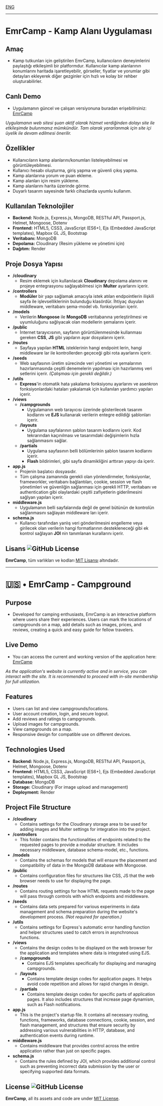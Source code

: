 [ENG](#--emrcamp---campground)

---
# EmrCamp - Kamp Alanı Uygulaması

## Amaç
+ Kamp tutkunları için geliştirilen EmrCamp, kullanıcıların deneyimlerini paylaştığı etkileşimli bir platformdur. Kullanıcılar kamp alanlarının konumlarını haritada işaretleyebilir, görseller, fiyatlar ve yorumlar gibi detayları ekleyerek diğer gezginler için hızlı ve kolay bir rehber oluşturabilirler.

## Canlı Demo
+ Uygulamanın güncel ve çalışan versiyonuna buradan erişebilirsiniz: [EmrCamp](https://emrcamp.onrender.com)

*Uygulamanın web sitesi şuan aktif olarak hizmet verdiğinden dolayı site ile etkileşimde bulunmanız mümkündür. Tam olarak yararlanmak için site içi üyelik ile devam edilmesi önerilir.*

## Özellikler
+ Kullanıcıların kamp alanlarını/konumları listeleyebilmesi ve görüntüleyebilmesi.
+ Kullanıcı hesabı oluşturma, giriş yapma ve güvenli çıkış yapma.
+ Kamp alanlarına yorum ve puan ekleme. 
+ Kamp alanları için resim yükleme.
+ Kamp alanlarını harita üzerinde görme.
+ Duyarlı tasarım sayesinde farklı cihazlarda uyumlu kullanım. 


## Kullanılan Teknolojiler
+ **Backend:** Node.js, Express.js, MongoDB, RESTful API, Passport.js, Helmet, Mongoose, Dotenv
+ **Frontend:** HTML5, CSS3, JavaScript (ES6+), Ejs (Embedded JavaScript templates), Mapbox GL JS, Bootstrap
+ **Veritabanı:** MongoDB
+ **Depolama:** Cloudinary (Resim yükleme ve yönetimi için) 
+ **Dağıtım:** Render

## Proje Dosya Yapısı
+ **/cloudinary**
    - Resim eklemek için kullanılacak **Cloudinary** depolama alanını ve projeye entegrasyonu sağlayabilmesi için **Multer** ayarlarını içerir.
+ **/controllers**
    - **Modüler** bir yapı sağlamak amacıyla istek atılan endpointlerin ilişkili sayfa ile işlevselliklerinin bulunduğu klasördür. İhtiyaç duyulan middleware, veritabanı şema-model vb. fonksiyonları içerir.
+ **/models**
    - Verilerin **Mongoose** ile  **MongoDB** veritabanına yerleştirilmesi ve uyumluluğunu sağlıyacak olan modellerin şemalarını içerir.
+ **/public**
    - İnternet tarayıcısının, sayfanın görüntülenmesinde kullanması gereken **CSS**, **JS** gibi yapıların ayar dosyalarını içerir.
+ **/routes**
    - Sayfaya yapılan **HTML** isteklerinin hangi endpoint lerin, hangi middleware lar ile kontrollerden geçeceği gibi rota ayarlarını içerir.
+ **/seeds**
    - Web sayfasının üretim sürecinde veri yönetimi ve şemalarının hazırlanmasında çeşitli denemelerin yapılması için hazırlanmış veri setlerini içerir. *(Çalışması için gerekli değildir.)*
+ **/utils**
    - **Express**'in otomatik hata yakalama fonksiyonu ayarlarını ve asenkron fonksiyonlardaki hataları yakalamak için kullanılan yardımcı yapıları içerir.
+ **/views**
    - **/campgrounds**
        * Uygulamanın web tarayıcısı üzerinde gösterilecek tasarım kodlarını ve **EJS** kullanarak verilerin entegre edildiği şablonları içerir.
    - **/layouts**
        * Uygulama sayfalarının şablon tasarım kodlarını içerir. Kod tekrarından kaçınılması ve tasarımdaki değişimlerin hızla sağlanmasını sağlar.
    - **/partials**
        * Uygulama sayfasının belli bölümlerinin şablon tasarım kodlarını içerir.
        * **Flash** bildirimleri, gibi sayfa dinamikliğini arttıran yapıyı da içerir.
+ **app.js**
    - Projenin başlatıcı dosyasıdır. 
    - Tüm çalışma zamanında gerekli olan yönlendirmeler, fonksiyonlar, frameworkler, veritabanı bağlantıları, cookie, session ve flash yönetimleri ve güvenliğin sağlanması için gerekli HTTP, veritabanı ve authentication gibi olaylardaki çeşitli zafiyetlerin giderilmesini sağlyan yapıları içerir.
+ **middleware.js**
    - Uygulamanın belli sayfalarında değil de genel bütünün de kontrolün sağlanmasını sağlayan middleware ları içerir.
+ **schema.js**
    - Kullanıcı tarafından yanlış veri gönderilmesini engelleme veya girilecek olan verilerin hangi formatlarının destekleneceği gibi ek kontrol sağlayan **JOI** nin tanımlanan kurallarını içerir.

## Lisans ![GitHub License](https://img.shields.io/github/license/emirhancrci/EmrCamp)
**EmrCamp**, tüm varlıkları ve kodları [MIT Lisansı](https://github.com/emirhancrci/EmrCamp/blob/main/LICENSE) altındadır. 

---

# 🇺🇸 • EmrCamp - Campground

## Purpose
+ Developed for camping enthusiasts, EmrCamp is an interactive platform where users share their experiences. Users can mark the locations of campgrounds on a map, add details such as images, prices, and reviews, creating a quick and easy guide for fellow travelers.

## Live Demo
+ You can access the current and working version of the application here: [EmrCamp](https://emrcamp.onrender.com)

*As the application's website is currently active and in service, you can interact with the site. It is recommended to proceed with in-site membership for full utilization.*

## Features
+ Users can list and view campgrounds/locations.
+ User account creation, login, and secure logout.
+ Add reviews and ratings to campgrounds.
+ Upload images for campgrounds.
+ View campgrounds on a map.
+ Responsive design for compatible use on different devices.

## Technologies Used
+ **Backend:** Node.js, Express.js, MongoDB, RESTful API, Passport.js, Helmet, Mongoose, Dotenv
+ **Frontend:** HTML5, CSS3, JavaScript (ES6+), Ejs (Embedded JavaScript templates), Mapbox GL JS, Bootstrap
+ **Database:** MongoDB
+ **Storage:** Cloudinary (For image upload and management)
+ **Deployment:** Render

## Project File Structure
+ **/cloudinary**
    - Contains settings for the Cloudinary storage area to be used for adding images and Multer settings for integration into the project.
+ **/controllers**
    - This folder contains the functionalities of endpoints related to the requested pages to provide a modular structure. It includes necessary middleware, database schema-model, etc., functions.
+ **/models**
    - Contains the schemas for models that will ensure the placement and compatibility of data in the MongoDB database with Mongoose.
+ **/public**
    - Contains configuration files for structures like CSS, JS that the web browser needs to use for displaying the page.
+ **/routes**
    - Contains routing settings for how HTML requests made to the page will pass through controls with which endpoints and middleware.
+ **/seeds**
    - Contains data sets prepared for various experiments in data management and schema preparation during the website's development process. *(Not required for operation.)*
+ **/utils**
    - Contains settings for Express's automatic error handling function and helper structures used to catch errors in asynchronous functions.
+ **/views**
    - Contains the design codes to be displayed on the web browser for the application and templates where data is integrated using EJS.
    - **/campgrounds**
        * Contains EJS templates specifically for displaying and managing campgrounds.
    - **/layouts**
        * Contains template design codes for application pages. It helps avoid code repetition and allows for rapid changes in design.
    - **/partials**
        * Contains template design codes for specific parts of application pages. It also includes structures that increase page dynamism, such as Flash notifications.
+ **app.js**
    - This is the project's startup file. It contains all necessary routing, functions, frameworks, database connections, cookie, session, and flash management, and structures that ensure security by addressing various vulnerabilities in HTTP, database, and authentication events during runtime.
+ **middleware.js**
    - Contains middleware that provides control across the entire application rather than just on specific pages.
+ **schema.js**
    - Contains the rules defined by JOI, which provides additional control such as preventing incorrect data submission by the user or specifying supported data formats.

## License ![GitHub License](https://img.shields.io/github/license/emirhancrci/EmrCamp)
**EmrCamp**, all its assets and code are under [MIT License](https://github.com/emirhancrci/EmrCamp/blob/main/LICENSE).


